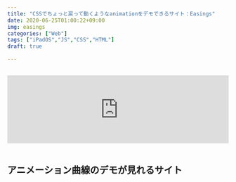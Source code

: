```yaml
---
title: "CSSでちょっと戻って動くようなanimationをデモできるサイト：Easings"
date: 2020-06-25T01:00:22+09:00
img: easings
categories: ["Web"]
tags: ["iPadOS","JS","CSS","HTML"]
draft: true

---
```


<iframe style="width:100%;height:155px;margin:15px 0;max-width:680px;" src="https://hatenablog-parts.com/embed?url=https://easings.co" frameborder="0" scrolling="no"></iframe>

## アニメーション曲線のデモが見れるサイト



